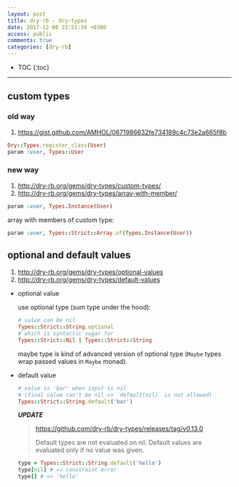 ```yaml
---
layout: post
title: dry-rb - dry-types
date: 2017-12-08 22:51:34 +0300
access: public
comments: true
categories: [dry-rb]
---
```


<!-- more -->

<!-- prettier-ignore -->
* TOC
{:toc}
<hr>

custom types
------------

### old way

1. <https://gist.github.com/AMHOL/0671986632fe734189c4c73e2a665f8b>

```ruby
Dry::Types.register_class(User)
param :user, Types::User
```

### new way

1. <http://dry-rb.org/gems/dry-types/custom-types/>
2. <http://dry-rb.org/gems/dry-types/array-with-member/>

```ruby
param :user, Types.Instance(User)
```

array with members of custom type:

```ruby
param :user, Types::Strict::Array.of(Types.Instance(User))
```

optional and default values
---------------------------

1. <http://dry-rb.org/gems/dry-types/optional-values>
2. <http://dry-rb.org/gems/dry-types/default-values>

- optional value

  use optional type (sum type under the hood):

  ```ruby
  # value can be nil
  Types::Strict::String.optional
  # which is syntactic sugar for
  Types::Strict::Nil | Types::Strict::String
  ```

  maybe type is kind of advanced version of optional type
  (`Maybe` types wrap passed values in `Maybe` monad).

- default value

  ```ruby
  # value is 'bar' when input is nil
  # (final value can't be nil => `default(nil)` is not allowed)
  Types::Strict::String.default('bar')
  ```

  ***UPDATE***

  > <https://github.com/dry-rb/dry-types/releases/tag/v0.13.0>
  >
  > Default types are not evaluated on nil. Default values are
  > evaluated only if no value was given.

  ```ruby
  type = Types::Strict::String.default('hello')
  type[nil] # => constraint error
  type[] # => 'hello'
  ```
